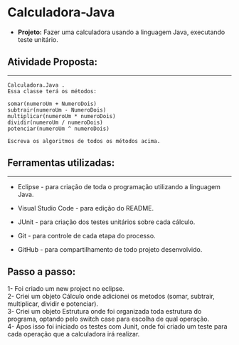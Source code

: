 # Calculadora-Java

- __Projeto:__ Fazer uma calculadora usando a linguagem Java, executando teste unitário.

## __Atividade Proposta__:
---
```Escreva uma Calculadora em Java que contenha uma classe chamada 
Calculadora.Java .
Essa classe terá os métodos:

somar(numeroUm + NumeroDois)
subtrair(numeroUm - NumeroDois)
multiplicar(numeroUm * numeroDois)
dividir(numeroUm / numeroDois)
potenciar(numeroUm ^ numeroDois)

Escreva os algoritmos de todos os métodos acima.
```   
     


## __Ferramentas utilizadas:__
---
- Eclipse - para criação de toda o programação utilizando a linguagem Java.

- Visual Studio Code - para edição do README.

- JUnit - para criação dos testes unitários sobre cada cálculo.

- Git - para controle de cada etapa do processo.

- GitHub - para compartilhamento de todo projeto desenvolvido.

## __Passo a passo:__

1- Foi criado um new project no eclipse.  
2- Criei um objeto Cálculo onde adicionei os metodos (somar, subtrair, multiplicar, dividir e potenciar).  
3- Criei um objeto Estrutura onde foi organizada toda estrutura do programa, optando pelo switch case para escolha de qual operação.  
4- Ápos isso foi iniciado os testes com Junit, onde foi criado um teste para cada operação que a calculadora irá realizar.

